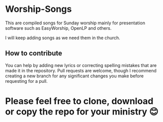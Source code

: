 # Worship-Songs
This are compiled songs for Sunday worship mainly for presentation software such as EasyWorship, OpenLP and others.

I will keep adding songs as we need them in the church.

## How to contribute
You can help by adding new lyrics or correcting spelling mistakes that are made it in the repository.
Pull requests are welcome, though I recommend creating a new branch for any significant changes you make before requesting for a pull.

# Please feel free to clone, download or copy the repo for your ministry 😊
